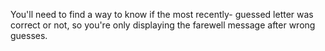 You'll need to find a way to know if the most recently-
guessed letter was correct or not, so you're only
displaying the farewell message after wrong guesses.

